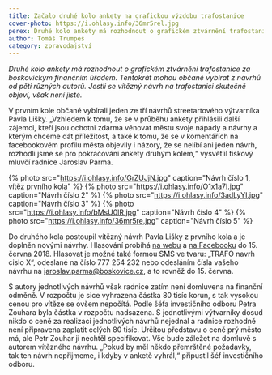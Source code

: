 ```yaml
---
title: Začalo druhé kolo ankety na grafickou výzdobu trafostanice
cover-photo: https://i.ohlasy.info/36mr5rel.jpg
perex: Druhé kolo ankety má rozhodnout o grafickém ztvárnění trafostanice za boskovickým finančním úřadem. Tentokrát mohou občané vybírat z návrhů od pěti různých autorů.
author: Tomáš Trumpeš
category: zpravodajství
---
```


*Druhé kolo ankety má rozhodnout o grafickém ztvárnění trafostanice za boskovickým finančním úřadem. Tentokrát mohou občané vybírat z návrhů od pěti různých autorů. Jestli se vítězný návrh na trafostanici skutečně objeví, však není jisté.*

V prvním kole občané vybírali jeden ze tří návrhů streetartového výtvarníka Pavla Lišky. „Vzhledem k tomu, že se v průběhu ankety přihlásili další zájemci, kteří jsou ochotni zdarma věnovat městu svoje nápady a návrhy a kterým chceme dát příležitost, a také k tomu, že se v komentářích na facebookovém profilu města objevily i názory, že se nelíbí ani jeden návrh, rozhodli jsme se pro pokračování ankety druhým kolem,“ vysvětlil tiskový mluvčí radnice Jaroslav Parma.

{% photo src="https://i.ohlasy.info/GrZUJjN.jpg" caption="Návrh číslo 1, vítěz prvního kola" %}
{% photo src="https://i.ohlasy.info/O1x1a7I.jpg" caption="Návrh číslo 2" %}
{% photo src="https://i.ohlasy.info/3adLyYI.jpg" caption="Návrh číslo 3" %}
{% photo src="https://i.ohlasy.info/bMsU0lR.jpg" caption="Návrh číslo 4" %}
{% photo src="https://i.ohlasy.info/36mr5re.jpg" caption="Návrh číslo 5" %}


Do druhého kola postoupil vítězný návrh Pavla Lišky z prvního kola a je doplněn novými návrhy. Hlasování probíhá [na webu](http://www.mojeanketa.cz/pruzkum/264776482/) a [na Facebooku](https://www.facebook.com/mestoboskovice/posts/1697953603620596) do 15. června 2018. Hlasovat je možné také formou SMS ve tvaru: „TRAFO navrh cislo X“, odeslané na číslo 777 254 232 nebo odesláním čísla vašeho návrhu na <jaroslav.parma@boskovice.cz>, a to rovněž do 15. června.

S autory jednotlivých návrhů však radnice zatím není domluvena na finanční odměně. V rozpočtu je sice vyhrazena částka 80 tisíc korun, s tak vysokou cenou pro vítěze se ovšem nepočítá. Podle šéfa investičního odboru Petra Zouhara byla částka v rozpočtu nadsazena. S jednotlivými výtvarníky dosud nikdo o ceně za realizaci jednotlivých návrhů nejednal a radnice rozhodně není připravena zaplatit celých 80 tisíc. Určitou představu o ceně prý město má, ale Petr Zouhar ji nechtěl specifikovat. Vše bude záležet na domluvě s autorem vítězného návrhu. „Pokud by měl někdo přemrštěné požadavky, tak ten návrh nepřijmeme, i kdyby v anketě vyhrál,“ připustil šéf investičního odboru.

